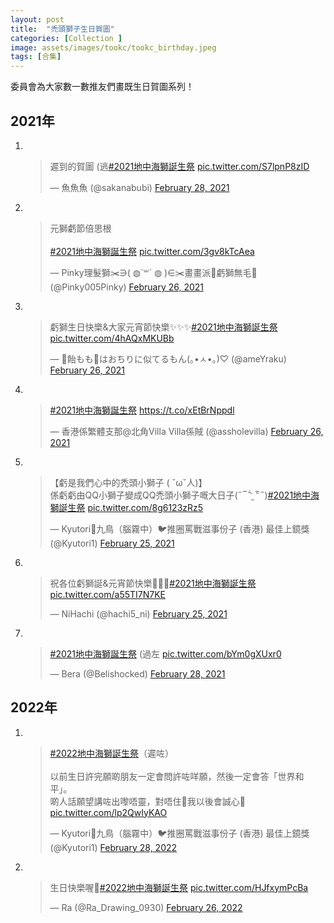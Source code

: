 ```yaml
---
layout: post
title:  "禿頭獅子生日賀圖"
categories: [Collection ]
image: assets/images/tookc/tookc_birthday.jpeg
tags: [合集]
---
```

委員會為大家數一數推友們畫既生日賀圖系列！

## 2021年
<ol>
<li><br>
<blockquote class="twitter-tweet"><p lang="zh" dir="ltr">遲到的賀圖 (逃<a href="https://twitter.com/hashtag/2021%E5%9C%B0%E4%B8%AD%E6%B5%B7%E7%8D%85%E8%AA%95%E7%94%9F%E7%A5%AD?src=hash&amp;ref_src=twsrc%5Etfw">#2021地中海獅誕生祭</a> <a href="https://t.co/S7lpnP8zID">pic.twitter.com/S7lpnP8zID</a></p>&mdash; 魚魚魚 (@sakanabubi) <a href="https://twitter.com/sakanabubi/status/1366082529535479809?ref_src=twsrc%5Etfw">February 28, 2021</a></blockquote> <script async src="https://platform.twitter.com/widgets.js" charset="utf-8"></script>
</li>

<li><br>
<blockquote class="twitter-tweet"><p lang="ja" dir="ltr">元獅虧節倍思根<br><br> <a href="https://twitter.com/hashtag/2021%E5%9C%B0%E4%B8%AD%E6%B5%B7%E7%8D%85%E8%AA%95%E7%94%9F%E7%A5%AD?src=hash&amp;ref_src=twsrc%5Etfw">#2021地中海獅誕生祭</a> <a href="https://t.co/3gv8kTcAea">pic.twitter.com/3gv8kTcAea</a></p>&mdash; Pinky理髮獅✂️∋( ◍´꒳` ◍ )∈✂️畫畫派🎨虧獅無毛🦁 (@Pinky005Pinky) <a href="https://twitter.com/Pinky005Pinky/status/1365318112942301184?ref_src=twsrc%5Etfw">February 26, 2021</a></blockquote> <script async src="https://platform.twitter.com/widgets.js" charset="utf-8"></script>
</li>

<li><br>
<blockquote class="twitter-tweet"><p lang="zh" dir="ltr">虧獅生日快樂&amp;大家元宵節快樂✨✨✨<a href="https://twitter.com/hashtag/2021%E5%9C%B0%E4%B8%AD%E6%B5%B7%E7%8D%85%E8%AA%95%E7%94%9F%E7%A5%AD?src=hash&amp;ref_src=twsrc%5Etfw">#2021地中海獅誕生祭</a> <a href="https://t.co/4hAQxMKUBb">pic.twitter.com/4hAQxMKUBb</a></p>&mdash; 🌈飴もも🍑はおちりに似てるもん(｡•ㅅ•｡)♡ (@ameYraku) <a href="https://twitter.com/ameYraku/status/1365294269167149060?ref_src=twsrc%5Etfw">February 26, 2021</a></blockquote> <script async src="https://platform.twitter.com/widgets.js" charset="utf-8"></script>
</li>

<li><br>
<blockquote class="twitter-tweet"><p lang="qht" dir="ltr"><a href="https://twitter.com/hashtag/2021%E5%9C%B0%E4%B8%AD%E6%B5%B7%E7%8D%85%E8%AA%95%E7%94%9F%E7%A5%AD?src=hash&amp;ref_src=twsrc%5Etfw">#2021地中海獅誕生祭</a> <a href="https://t.co/xEtBrNppdl">https://t.co/xEtBrNppdl</a></p>&mdash; 香港係繁體支那@北角Villa Villa係賊 (@assholevilla) <a href="https://twitter.com/assholevilla/status/1365223145666269187?ref_src=twsrc%5Etfw">February 26, 2021</a></blockquote> <script async src="https://platform.twitter.com/widgets.js" charset="utf-8"></script>
</li>

<li><br>
<blockquote class="twitter-tweet"><p lang="zh" dir="ltr">【虧是我們心中的禿頭小獅子 ( ˇωˇ人)】<br>係虧虧由QQ小獅子變成QQ禿頭小獅子嘅大日子(˶‾᷄ ⁻̫ ‾᷅˵)<a href="https://twitter.com/hashtag/2021%E5%9C%B0%E4%B8%AD%E6%B5%B7%E7%8D%85%E8%AA%95%E7%94%9F%E7%A5%AD?src=hash&amp;ref_src=twsrc%5Etfw">#2021地中海獅誕生祭</a> <a href="https://t.co/8g6123zRz5">pic.twitter.com/8g6123zRz5</a></p>&mdash; Kyutori🔸九鳥（腦霧中）🐦推圈罵戰滋事份子 (香港) 最佳上鏡獎 (@Kyutori1) <a href="https://twitter.com/Kyutori1/status/1364982484652285952?ref_src=twsrc%5Etfw">February 25, 2021</a></blockquote> <script async src="https://platform.twitter.com/widgets.js" charset="utf-8"></script>
</li>

<li><br>
<blockquote class="twitter-tweet"><p lang="zh" dir="ltr">祝各位虧獅誕&amp;元宵節快樂🤗✨✨<a href="https://twitter.com/hashtag/2021%E5%9C%B0%E4%B8%AD%E6%B5%B7%E7%8D%85%E8%AA%95%E7%94%9F%E7%A5%AD?src=hash&amp;ref_src=twsrc%5Etfw">#2021地中海獅誕生祭</a> <a href="https://t.co/a55TI7N7KE">pic.twitter.com/a55TI7N7KE</a></p>&mdash; NiHachi (@hachi5_ni) <a href="https://twitter.com/hachi5_ni/status/1364968508157747209?ref_src=twsrc%5Etfw">February 25, 2021</a></blockquote> <script async src="https://platform.twitter.com/widgets.js" charset="utf-8"></script>
</li>

<li><br>
<blockquote class="twitter-tweet"><p lang="ja" dir="ltr"><a href="https://twitter.com/hashtag/2021%E5%9C%B0%E4%B8%AD%E6%B5%B7%E7%8D%85%E8%AA%95%E7%94%9F%E7%A5%AD?src=hash&amp;ref_src=twsrc%5Etfw">#2021地中海獅誕生祭</a> (過左 <a href="https://t.co/bYm0gXUxr0">pic.twitter.com/bYm0gXUxr0</a></p>&mdash; Bera (@Belishocked) <a href="https://twitter.com/Belishocked/status/1366003910624731138?ref_src=twsrc%5Etfw">February 28, 2021</a></blockquote> <script async src="https://platform.twitter.com/widgets.js" charset="utf-8"></script>
</li>
</ol>

## 2022年

<ol>
<li><br>
<blockquote class="twitter-tweet"><p lang="zh" dir="ltr"><a href="https://twitter.com/hashtag/2022%E5%9C%B0%E4%B8%AD%E6%B5%B7%E7%8D%85%E8%AA%95%E7%94%9F%E7%A5%AD?src=hash&amp;ref_src=twsrc%5Etfw">#2022地中海獅誕生祭</a>（遲咗）<br><br>以前生日許完願啲朋友一定會問許咗咩願，然後一定會答「世界和平」。<br>啲人話願望講咗出嚟唔靈，對唔住🥲我以後會誠心🥲 <a href="https://t.co/lp2QwIyKAO">pic.twitter.com/lp2QwIyKAO</a></p>&mdash; Kyutori🔸九鳥（腦霧中）🐦推圈罵戰滋事份子 (香港) 最佳上鏡獎 (@Kyutori1) <a href="https://twitter.com/Kyutori1/status/1498157410107928576?ref_src=twsrc%5Etfw">February 28, 2022</a></blockquote> <script async src="https://platform.twitter.com/widgets.js" charset="utf-8"></script>
</li>


<li><br>
<blockquote class="twitter-tweet"><p lang="zh" dir="ltr">生日快樂喔🥰<a href="https://twitter.com/hashtag/2022%E5%9C%B0%E4%B8%AD%E6%B5%B7%E7%8D%85%E8%AA%95%E7%94%9F%E7%A5%AD?src=hash&amp;ref_src=twsrc%5Etfw">#2022地中海獅誕生祭</a> <a href="https://t.co/HJfxymPcBa">pic.twitter.com/HJfxymPcBa</a></p>&mdash; Ra (@Ra_Drawing_0930) <a href="https://twitter.com/Ra_Drawing_0930/status/1497533485640126464?ref_src=twsrc%5Etfw">February 26, 2022</a></blockquote> <script async src="https://platform.twitter.com/widgets.js" charset="utf-8"></script>
</li>
</ol>